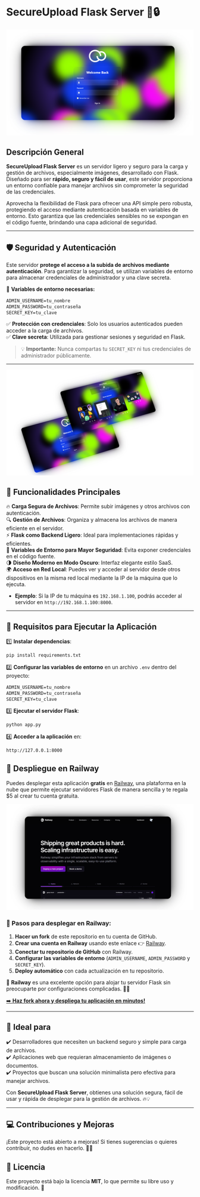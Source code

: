 
# **SecureUpload Flask Server 🚀🔒**

![Login Page](https://raw.githubusercontent.com/davidrumbaut620/SecureUpload-Flask-Server/refs/heads/main/shot_transparent.png)

## **Descripción General**  
**SecureUpload Flask Server** es un servidor ligero y seguro para la carga y gestión de archivos, especialmente imágenes, desarrollado con Flask. Diseñado para ser **rápido, seguro y fácil de usar**, este servidor proporciona un entorno confiable para manejar archivos sin comprometer la seguridad de las credenciales.

Aprovecha la flexibilidad de Flask para ofrecer una API simple pero robusta, protegiendo el acceso mediante autenticación basada en variables de entorno. Esto garantiza que las credenciales sensibles no se expongan en el código fuente, brindando una capa adicional de seguridad.

---

## **🛡️ Seguridad y Autenticación**  
Este servidor **protege el acceso a la subida de archivos mediante autenticación**. Para garantizar la seguridad, se utilizan variables de entorno para almacenar credenciales de administrador y una clave secreta.

🔑 **Variables de entorno necesarias:**  
```plaintext
ADMIN_USERNAME=tu_nombre
ADMIN_PASSWORD=tu_contraseña
SECRET_KEY=tu_clave
```
✅ **Protección con credenciales**: Solo los usuarios autenticados pueden acceder a la carga de archivos.  
✅ **Clave secreta**: Utilizada para gestionar sesiones y seguridad en Flask.  

> 💡 **Importante:** Nunca compartas tu `SECRET_KEY` ni tus credenciales de administrador públicamente.

---

![MockUP](https://raw.githubusercontent.com/davidrumbaut620/SecureUpload-Flask-Server/refs/heads/main/shot2_transparent.png)

## **📂 Funcionalidades Principales**  
🔥 **Carga Segura de Archivos**: Permite subir imágenes y otros archivos con autenticación.  
🔍 **Gestión de Archivos**: Organiza y almacena los archivos de manera eficiente en el servidor.  
⚡ **Flask como Backend Ligero**: Ideal para implementaciones rápidas y eficientes.  
🔐 **Variables de Entorno para Mayor Seguridad**: Evita exponer credenciales en el código fuente.  
🌗 **Diseño Moderno en Modo Oscuro**: Interfaz elegante estilo SaaS.  
🌍 **Acceso en Red Local**: Puedes ver y acceder al servidor desde otros dispositivos en la misma red local mediante la IP de la máquina que lo ejecuta.  
   - **Ejemplo**: Si la IP de tu máquina es `192.168.1.100`, podrás acceder al servidor en `http://192.168.1.100:8000`.


---

## **📌 Requisitos para Ejecutar la Aplicación**  
1️⃣ **Instalar dependencias**:  
```bash
pip install requirements.txt
```  
2️⃣ **Configurar las variables de entorno** en un archivo `.env` dentro del proyecto:  
```plaintext
ADMIN_USERNAME=tu_nombre
ADMIN_PASSWORD=tu_contraseña
SECRET_KEY=tu_clave
```  
3️⃣ **Ejecutar el servidor Flask**:  
```bash
python app.py
```  
4️⃣ **Acceder a la aplicación** en:  
```
http://127.0.0.1:8000
```
## 🚀 Despliegue en Railway  

Puedes desplegar esta aplicación **gratis** en [Railway](https://railway.com?referralCode=d6fSsy), una plataforma en la nube que permite ejecutar servidores Flask de manera sencilla y te regala $5 al crear tu cuenta gratuita.  

![Railway Logo](https://raw.githubusercontent.com/davidrumbaut620/SecureUpload-Flask-Server/refs/heads/main/Railway_web.png)  


### 📌 Pasos para desplegar en Railway:  
1. **Hacer un fork** de este repositorio en tu cuenta de GitHub.  
2. **Crear una cuenta en Railway** usando este enlace 👉 [Railway](https://railway.com?referralCode=d6fSsy).  
3. **Conectar tu repositorio de GitHub** con Railway.  
4. **Configurar las variables de entorno** (`ADMIN_USERNAME`, `ADMIN_PASSWORD` y `SECRET_KEY`).  
5. **Deploy automático** con cada actualización en tu repositorio.  

🔹 **Railway** es una excelente opción para alojar tu servidor Flask sin preocuparte por configuraciones complicadas. 🚀🔥  

[➡️ **Haz fork ahora y despliega tu aplicación en minutos!**](https://railway.com?referralCode=d6fSsy)

---

## **🚀 Ideal para**  
✔️ Desarrolladores que necesiten un backend seguro y simple para carga de archivos.  
✔️ Aplicaciones web que requieran almacenamiento de imágenes o documentos.  
✔️ Proyectos que buscan una solución minimalista pero efectiva para manejar archivos.  

Con **SecureUpload Flask Server**, obtienes una solución segura, fácil de usar y rápida de desplegar para la gestión de archivos. 🔥💡  

---

## **💻 Contribuciones y Mejoras**  
¡Este proyecto está abierto a mejoras! Si tienes sugerencias o quieres contribuir, no dudes en hacerlo. 📩✨  

## **📜 Licencia**  
Este proyecto está bajo la licencia **MIT**, lo que permite su libre uso y modificación. 🎯
